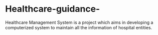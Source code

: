 # Healthcare-guidance-
Healthcare Management System is a project which aims in developing a computerized system to maintain all the information of hospital entities.
